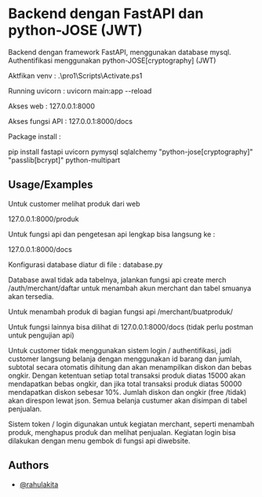 
# Backend dengan FastAPI dan python-JOSE (JWT)

Backend dengan framework FastAPI, menggunakan database mysql.
Authentifikasi menggunakan python-JOSE[cryptography] (JWT)


Aktfikan venv : .\pro1\Scripts\Activate.ps1

Running uvicorn : uvicorn main:app --reload

Akses web : 127.0.0.1:8000

Akses fungsi API : 127.0.0.1:8000/docs

Package install :

pip install fastapi uvicorn pymysql sqlalchemy "python-jose[cryptography]" "passlib[bcrypt]" python-multipart




## Usage/Examples

Untuk customer melihat produk dari web

127.0.0.1:8000/produk 


Untuk fungsi api dan pengetesan api lengkap bisa langsung ke :

127.0.0.1:8000/docs

Konfigurasi database diatur di file : database.py

Database awal tidak ada tabelnya, jalankan fungsi api create merch /auth/merchant/daftar untuk menambah akun merchant dan tabel smuanya akan tersedia. 

Untuk menambah produk di bagian fungsi api /merchant/buatproduk/

Untuk fungsi lainnya bisa dilihat di 127.0.0.1:8000/docs (tidak perlu postman untuk pengujian api)


Untuk customer tidak menggunakan sistem login / authentifikasi, jadi customer langsung belanja dengan menggunakan id barang dan jumlah, subtotal secara otomatis dihitung dan akan menampilkan diskon dan bebas ongkir. Dengan ketentuan setiap total transaksi produk diatas 15000 akan mendapatkan bebas ongkir, dan jika total transaksi produk diatas 50000 mendapatkan diskon sebesar 10%. Jumlah diskon dan ongkir (free /tidak) akan direspon lewat json.
Semua belanja custumer akan disimpan di tabel penjualan.

Sistem token / login digunakan untuk kegiatan merchant, seperti menambah produk, menghapus produk dan melihat penjualan. Kegiatan login bisa dilakukan dengan menu gembok di fungsi api diwebsite. 







## Authors

- [@rahulakita](https://github.com/rahulakita)

